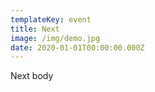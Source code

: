 ```yaml
---
templateKey: event
title: Next
image: /img/demo.jpg
date: 2020-01-01T00:00:00.000Z
---
```


Next body
